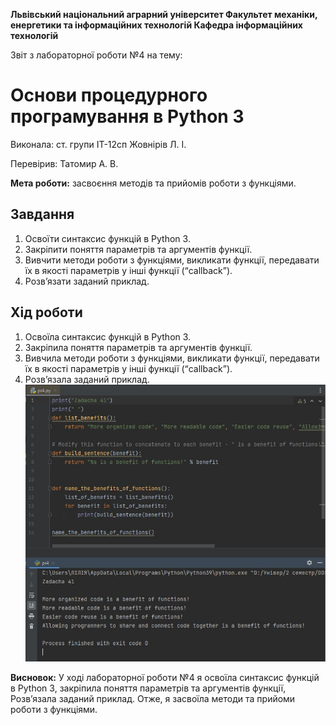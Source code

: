﻿**Львівський національний аграрний університет
Факультет механіки, енергетики та інформаційних технологій
Кафедра інформаційних технологій**

Звіт з лабораторної роботи №4
на тему: 

# Основи процедурного програмування в Python 3

Виконала: ст. групи ІТ-12сп Жовнірів Л. І.

Перевірив: Татомир А. В.

**Мета роботи:** засвоєння методів та прийомів роботи з функціями.

## Завдання
1. Освоїти синтаксис функцій в Python 3.
2. Закріпити поняття параметрів та аргументів функції.
3. Вивчити методи роботи з функціями, викликати функції, передавати їх
в якості параметрів у інші функції (“callback”).
4. Розв’язати заданий приклад.

## Хід роботи
1. Освоїла синтаксис функцій в Python 3.
2. Закріпила поняття параметрів та аргументів функції.
3. Вивчила методи роботи з функціями, викликати функції, передавати їх в якості параметрів у інші функції (“callback”).
4. Розв’язала заданий приклад.
![Скріншот з виконанням програми.](/41.jpg)

**Висновок:** У ході лабораторної роботи №4 я освоїла синтаксис функцій в Python 3, закріпила поняття параметрів та аргументів функції, Розв’язала заданий приклад. Отже, я засвоїла методи та прийоми роботи з функціями.

